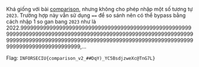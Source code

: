 Khá giống với bài [comparison](../4_comparison/), nhưng không cho phép nhập một số tương tự `2023`. Trường hợp này vẫn sử dụng `==` để so sánh nên có thể bypass bằng cách nhập 1 so gan bang `2023` như là 2022.999999999999999999999999999999999999999999999999999999999999999999999999999999999999999999999999999999999999999999999999999999999999999999999999999999999999999999999999999999999999999999999999,...

Flag: `INFORSECIU{comparison_v2_##DqY)_YC5BsdjzweXc@TnG7L}`
